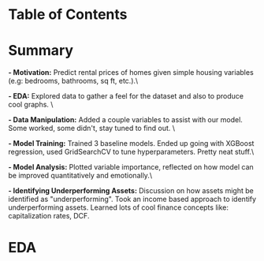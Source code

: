 # Table of Contents 

# Summary 
**- Motivation:** Predict rental prices of homes given simple housing variables (e.g: bedrooms, bathrooms, sq ft, etc.).\

**- EDA:** Explored data to gather a feel for the dataset and also to produce cool graphs. \

**- Data Manipulation:** Added a couple variables to assist with our model. Some worked, some didn't, stay tuned to find out. \

**- Model Training:** Trained 3 baseline models. Ended up going with XGBoost regression, used GridSearchCV to tune hyperparameters. Pretty neat stuff.\ 

**- Model Analysis:** Plotted variable importance, reflected on how model can be improved quantitatively and emotionally.\

**- Identifying Underperforming Assets:** Discussion on how assets might be identified as "underperforming". Took an income based approach to identify underperforming assets. Learned lots of cool finance concepts like: capitalization rates, DCF. 



# EDA 

